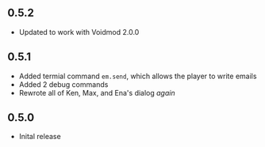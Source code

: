 ## 0.5.2
- Updated to work with Voidmod 2.0.0
## 0.5.1
- Added termial command `em.send`, which allows the player to write emails
- Added 2 debug commands
- Rewrote all of Ken, Max, and Ena's dialog *again*
## 0.5.0
- Inital release